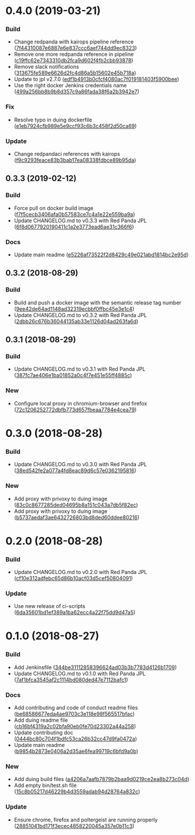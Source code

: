 <a name="0.4.0"></a>
# 0.4.0 (2019-03-21)


### Build

* Change redpanda with kairops pipeline reference ([7f44310087e6887e6e837ccc6aef744dd9ec8323](https://github.com/kairops/docker-ubuntu-xrdp-mate-custom/commit/7f44310087e6887e6e837ccc6aef744dd9ec8323))
* Remove one more redpanda reference in pipeline ([c19ffc62e7343310db2fca9d602f4fb2cbb93878](https://github.com/kairops/docker-ubuntu-xrdp-mate-custom/commit/c19ffc62e7343310db2fca9d602f4fb2cbb93878))
* Remove slack notifications ([313675fe589e6626d2fc4d86a5b15602e45b718a](https://github.com/kairops/docker-ubuntu-xrdp-mate-custom/commit/313675fe589e6626d2fc4d86a5b15602e45b718a))
* Update to jpl v2.7.0 ([edf1b4913b0cfcf4080ac7f019181403f5900bee](https://github.com/kairops/docker-ubuntu-xrdp-mate-custom/commit/edf1b4913b0cfcf4080ac7f019181403f5900bee))
* Use the right docker Jenkins credentials name ([499a256bb8b9b8d357c9a86fada38f6a2b3942e7](https://github.com/kairops/docker-ubuntu-xrdp-mate-custom/commit/499a256bb8b9b8d357c9a86fada38f6a2b3942e7))

### Fix

* Resolve typo in duing dockerfile ([e1eb7924cfb989e5e9ccf93c6b3c458f2d50ca69](https://github.com/kairops/docker-ubuntu-xrdp-mate-custom/commit/e1eb7924cfb989e5e9ccf93c6b3c458f2d50ca69))

### Update

* Change redpandaci references with kairops ([f9c9293feace83b3bab17ea08338fdbce89b95da](https://github.com/kairops/docker-ubuntu-xrdp-mate-custom/commit/f9c9293feace83b3bab17ea08338fdbce89b95da))



<a name="0.3.3"></a>
## 0.3.3 (2019-02-12)


### Build

* Force pull on docker build image ([f7f5cecb3406afa0b57583ce7c4a1e22e559ba9a](https://github.com/kairops/docker-ubuntu-xrdp-mate-custom/commit/f7f5cecb3406afa0b57583ce7c4a1e22e559ba9a))
* Update CHANGELOG.md to v0.3.3 with Red Panda JPL ([6f8d0677920190411c1a2e3773ead6ae31c366f6](https://github.com/kairops/docker-ubuntu-xrdp-mate-custom/commit/6f8d0677920190411c1a2e3773ead6ae31c366f6))

### Docs

* Update main readme ([e5226af73522f2d8429c49e021abd1814bc2e95d](https://github.com/kairops/docker-ubuntu-xrdp-mate-custom/commit/e5226af73522f2d8429c49e021abd1814bc2e95d))



<a name="0.3.2"></a>
## 0.3.2 (2018-08-29)


### Build

* Build and push a docker image with the semantic release tag number ([9ee42de64ad1148ad32319ecbbf0ffbc45e3e1c4](https://github.com/kairops/docker-ubuntu-xrdp-mate-custom/commit/9ee42de64ad1148ad32319ecbbf0ffbc45e3e1c4))
* Update CHANGELOG.md to v0.3.2 with Red Panda JPL ([2dbb26c676b36044135ab33e1126d04ad263fa6d](https://github.com/kairops/docker-ubuntu-xrdp-mate-custom/commit/2dbb26c676b36044135ab33e1126d04ad263fa6d))



<a name="0.3.1"></a>
## 0.3.1 (2018-08-29)


### Build

* Update CHANGELOG.md to v0.3.1 with Red Panda JPL ([387fc7ae406e1ba01852a0c4f7e451e55ff4885c](https://github.com/kairops/docker-ubuntu-xrdp-mate-custom/commit/387fc7ae406e1ba01852a0c4f7e451e55ff4885c))

### New

* Configure local proxy in chromium-browser and firefox ([72c1206252772dbfb773d657fbeaa7784e4cea79](https://github.com/kairops/docker-ubuntu-xrdp-mate-custom/commit/72c1206252772dbfb773d657fbeaa7784e4cea79))



<a name="0.3.0"></a>
# 0.3.0 (2018-08-28)


### Build

* Update CHANGELOG.md to v0.3.0 with Red Panda JPL ([38ed542fe2a077a4fd8eac89d6c57e0362195816](https://github.com/kairops/docker-ubuntu-xrdp-mate-custom/commit/38ed542fe2a077a4fd8eac89d6c57e0362195816))

### New

* Add proxy with privoxy to duing image ([83c0c8677285ded04695b8a151c043a7db5f82ec](https://github.com/kairops/docker-ubuntu-xrdp-mate-custom/commit/83c0c8677285ded04695b8a151c043a7db5f82ec))
* Add proxy with privoxy to duing image ([b5737aedaf3ae6432726803bd8ded60ddee80216](https://github.com/kairops/docker-ubuntu-xrdp-mate-custom/commit/b5737aedaf3ae6432726803bd8ded60ddee80216))



<a name="0.2.0"></a>
# 0.2.0 (2018-08-28)


### Build

* Update CHANGELOG.md to v0.2.0 with Red Panda JPL ([cf10e312adfebc65d86b10acf03d5cef50804091](https://github.com/kairops/docker-ubuntu-xrdp-mate-custom/commit/cf10e312adfebc65d86b10acf03d5cef50804091))

### Update

* Use new release of ci-scripts ([6da35601bd1ef389a1ba62ecc4a22f75dd9d47a5](https://github.com/kairops/docker-ubuntu-xrdp-mate-custom/commit/6da35601bd1ef389a1ba62ecc4a22f75dd9d47a5))



<a name="0.1.0"></a>
# 0.1.0 (2018-08-27)


### Build

* Add Jenkinsfile ([344be31112858396624ad03b3b7783d4126b1709](https://github.com/kairops/docker-ubuntu-xrdp-mate-custom/commit/344be31112858396624ad03b3b7783d4126b1709))
* Update CHANGELOG.md to v0.1.0 with Red Panda JPL ([7af1bfca3545af2c1114bd080ded47e7112bafc1](https://github.com/kairops/docker-ubuntu-xrdp-mate-custom/commit/7af1bfca3545af2c1114bd080ded47e7112bafc1))

### Docs

* Add contributing and code of conduct readme files ([be68586677eda4ae9703c3e118e98f565517bfac](https://github.com/kairops/docker-ubuntu-xrdp-mate-custom/commit/be68586677eda4ae9703c3e118e98f565517bfac))
* Add duing readme file ([cb16bf4319a2c02bfa90eb0fe70d23302a44a258](https://github.com/kairops/docker-ubuntu-xrdp-mate-custom/commit/cb16bf4319a2c02bfa90eb0fe70d23302a44a258))
* Update contributing doc ([0444bc80c704f1bdfc53ca26b32cc47d9fa0472a](https://github.com/kairops/docker-ubuntu-xrdp-mate-custom/commit/0444bc80c704f1bdfc53ca26b32cc47d9fa0472a))
* Update main readme ([b9854b2873e0406a2d35ae6fea99719c6bfd9a0b](https://github.com/kairops/docker-ubuntu-xrdp-mate-custom/commit/b9854b2873e0406a2d35ae6fea99719c6bfd9a0b))

### New

* Add duing build files  ([a4206a7aafb7879b2baa9d0219ce2ea8b273c04d](https://github.com/kairops/docker-ubuntu-xrdp-mate-custom/commit/a4206a7aafb7879b2baa9d0219ce2ea8b273c04d))
* Add empty bin/test.sh file ([15c8b05217d46229b4d3559adab94d28764a832c](https://github.com/kairops/docker-ubuntu-xrdp-mate-custom/commit/15c8b05217d46229b4d3559adab94d28764a832c))

### Update

* Ensure chrome, firefox and poltergeist are running properly ([28851041bd171f3ecec4858220045a357e0b11c3](https://github.com/kairops/docker-ubuntu-xrdp-mate-custom/commit/28851041bd171f3ecec4858220045a357e0b11c3))



